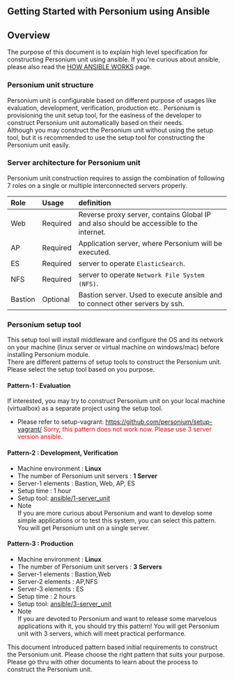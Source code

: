 Getting Started with Personium using Ansible
--------------------------------------------

Overview
--------

The purpose of this document is to explain high level specification for constructing Personium unit using ansible. If you're curious about ansible, please also read the [HOW ANSIBLE WORKS](http://www.ansible.com/how-ansible-works) page.

### Personium unit structure

Personium unit is configurable based on different purpose of usages like evaluation, development, verification, production etc.. Personium is provisioning the unit setup tool, for the easiness of the developer to construct Personium unit automatically based on their needs.  
Although you may construct the Personium unit without using the setup tool, but it is recommended to use the setup tool for constructing the Personium unit easily.

### Server architecture for Personium unit

Personium unit construction requires to assign the combination of following 7 roles on a single or multiple interconnected servers properly.

|Role<br>|Usage<br>|definition<br>|
|:--|:--|:--|
|Web<br>|Required<br>|Reverse proxy server, contains Global IP and also should be accessible to the internet.<br>|
|AP<br>|Required<br>|Application server, where Personium will be executed.<br>|
|ES<br>|Required<br>|server to operate `ElasticSearch`.<br>|
|NFS<br>|Required<br>|server to operate `Network File System (NFS)`.<br>|
|Bastion<br>|Optional<br>|Bastion server. Used to execute ansible and to connect other servers by ssh.<br>|

### Personium setup tool

This setup tool will install middleware and configure the OS and its network on your machine (linux server or virtual machine on windows/mac) before installing Personium module.  
There are different patterns of setup tools to construct the Personium unit. Please select the setup tool based on you purpose.

#### Pattern-1 : Evaluation

If interested, you may try to construct Personium unit on your local machine (virtualbox) as a separate project using the setup tool.

-   Please refer to setup-vagrant: <https://github.com/personium/setup-vagrant/> <font color="Red">Sorry, this pattern does not work now. Please use 3 server version ansible.</font>

#### Pattern-2 : Development, Verification

-   Machine environment : **Linux**
-   The number of Personium unit servers : **1 Server**
-   Server-1 elements : Bastion, Web, AP, ES
-   Setup time : 1 hour
-   Setup tool: [ansible/1-server\_unit](https://github.com/personium/ansible/tree/master/1-server_unit "1-server_unit")
-   Note  
    If you are more curious about Personium and want to develop some simple applications or to test this system, you can select this pattern. You will get Personium unit on a single server.

#### Pattern-3 : Production

-   Machine environment : **Linux**
-   The number of Personium unit servers : **3 Servers**
-   Server-1 elements : Bastion,Web
-   Server-2 elements : AP,NFS
-   Server-3 elements : ES
-   Setup time : 2 hours
-   Setup tool: [ansible/3-server\_unit](https://github.com/personium/ansible/tree/master/3-server_unit "3-server_unit")
-   Note  
    If you are devoted to Personium and want to release some marvelous applications with it, you should try this pattern! You will get Personium unit with 3 servers, which will meet practical performance.

This document introduced pattern based initial requirements to construct the Personium unit. Please choose the right pattern that suits your purpose.  
Please go thru with other documents to learn about the process to construct the Personium unit.
